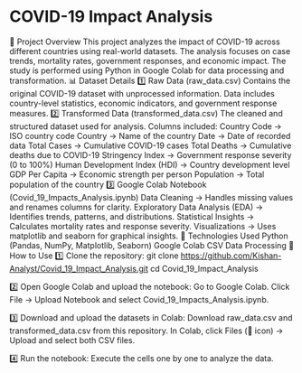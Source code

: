 # COVID-19 Impact Analysis
📌 Project Overview
This project analyzes the impact of COVID-19 across different countries using real-world datasets. The analysis focuses on case trends, mortality rates, government responses, and economic impact. The study is performed using Python in Google Colab for data processing and transformation.
📊 Dataset Details
1️⃣ Raw Data (raw_data.csv)
Contains the original COVID-19 dataset with unprocessed information.
Data includes country-level statistics, economic indicators, and government response measures.
2️⃣ Transformed Data (transformed_data.csv)
The cleaned and structured dataset used for analysis.
Columns included:
Country Code → ISO country code
Country → Name of the country
Date → Date of recorded data
Total Cases → Cumulative COVID-19 cases
Total Deaths → Cumulative deaths due to COVID-19
Stringency Index → Government response severity (0 to 100%)
Human Development Index (HDI) → Country development level
GDP Per Capita → Economic strength per person
Population → Total population of the country
3️⃣ Google Colab Notebook (Covid_19_Impacts_Analysis.ipynb)
Data Cleaning → Handles missing values and renames columns for clarity.
Exploratory Data Analysis (EDA) → Identifies trends, patterns, and distributions.
Statistical Insights → Calculates mortality rates and response severity.
Visualizations → Uses matplotlib and seaborn for graphical insights.
🔧 Technologies Used
Python (Pandas, NumPy, Matplotlib, Seaborn)
Google Colab
CSV Data Processing
🚀 How to Use
1️⃣ Clone the repository: 
git clone https://github.com/Kishan-Analyst/Covid_19_Impact_Analysis.git
cd Covid_19_Impact_Analysis

2️⃣ Open Google Colab and upload the notebook:
Go to Google Colab.
Click File → Upload Notebook and select Covid_19_Impacts_Analysis.ipynb.

3️⃣ Download and upload the datasets in Colab:
Download raw_data.csv and transformed_data.csv from this repository.
In Colab, click Files (📂 icon) → Upload and select both CSV files.

4️⃣ Run the notebook:
Execute the cells one by one to analyze the data.

